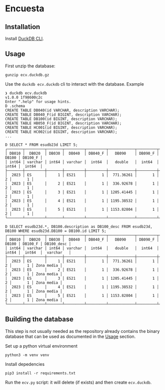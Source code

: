 # Encuesta

## Installation

Install [DuckDB CLI](https://duckdb.org/docs/installation/index?version=stable&environment=cli&platform=macos&download_method=package_manager).

## Usage

First unzip the database:

    gunzip ecv.duckdb.gz

Use the `duckdb ecv.duckdb` cli to interact with the database. Example

```
❯ duckdb ecv.duckdb
v1.0.0 1f98600c2c
Enter ".help" for usage hints.
D .schema
CREATE TABLE DB040(id VARCHAR, description VARCHAR);
CREATE TABLE DB040_F(id BIGINT, description VARCHAR);
CREATE TABLE DB100(id BIGINT, description VARCHAR);
CREATE TABLE HB050_F(id BIGINT, description VARCHAR);
CREATE TABLE HC001(id BIGINT, description VARCHAR);
CREATE TABLE HC002(id BIGINT, description VARCHAR);
...

D SELECT * FROM esudb23d LIMIT 5;
┌───────┬─────────┬───────┬─────────┬─────────┬────────────┬─────────┬───────┬─────────┐
│ DB010 │  DB020  │ DB030 │  DB040  │ DB040_F │   DB090    │ DB090_F │ DB100 │ DB100_F │
│ int64 │ varchar │ int64 │ varchar │  int64  │   double   │  int64  │ int64 │  int64  │
├───────┼─────────┼───────┼─────────┼─────────┼────────────┼─────────┼───────┼─────────┤
│  2023 │ ES      │     1 │ ES21    │       1 │  771.36261 │       1 │     2 │       1 │
│  2023 │ ES      │     2 │ ES21    │       1 │  336.92678 │       1 │     2 │       1 │
│  2023 │ ES      │     3 │ ES21    │       1 │ 1205.41445 │       1 │     2 │       1 │
│  2023 │ ES      │     4 │ ES21    │       1 │ 1195.38532 │       1 │     2 │       1 │
│  2023 │ ES      │     5 │ ES21    │       1 │ 1153.82804 │       1 │     2 │       1 │
└───────┴─────────┴───────┴─────────┴─────────┴────────────┴─────────┴───────┴─────────┘

D SELECT esudb23d.*, DB100.description as DB100_desc FROM esudb23d, DB100 WHERE esudb23d.DB100 = DB100.id LIMIT 5;
┌───────┬─────────┬───────┬─────────┬─────────┬────────────┬─────────┬───────┬─────────┬────────────┐
│ DB010 │  DB020  │ DB030 │  DB040  │ DB040_F │   DB090    │ DB090_F │ DB100 │ DB100_F │ DB100_desc │
│ int64 │ varchar │ int64 │ varchar │  int64  │   double   │  int64  │ int64 │  int64  │  varchar   │
├───────┼─────────┼───────┼─────────┼─────────┼────────────┼─────────┼───────┼─────────┼────────────┤
│  2023 │ ES      │     1 │ ES21    │       1 │  771.36261 │       1 │     2 │       1 │ Zona media │
│  2023 │ ES      │     2 │ ES21    │       1 │  336.92678 │       1 │     2 │       1 │ Zona media │
│  2023 │ ES      │     3 │ ES21    │       1 │ 1205.41445 │       1 │     2 │       1 │ Zona media │
│  2023 │ ES      │     4 │ ES21    │       1 │ 1195.38532 │       1 │     2 │       1 │ Zona media │
│  2023 │ ES      │     5 │ ES21    │       1 │ 1153.82804 │       1 │     2 │       1 │ Zona media │
└───────┴─────────┴───────┴─────────┴─────────┴────────────┴─────────┴───────┴─────────┴────────────┘
```

## Building the database

This step is not usually needed as the repository already contains the binary database that can be used as documented in the [Usage](#usage) section.

Set up a python virtual environment

    python3 -m venv venv

Install depedencies

    pip3 install -r requirements.txt

Run the `ecv.py` script: it will delete (if exists) and then create `ecv.duckdb`.
